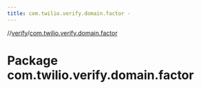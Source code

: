 ```yaml
---
title: com.twilio.verify.domain.factor -
---
```

//[verify](index.md)/[com.twilio.verify.domain.factor](com.twilio.verify.domain.factor.md)



# Package com.twilio.verify.domain.factor  

